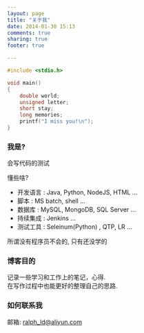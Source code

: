 ```yaml
---
layout: page
title: "关于我"
date: 2014-01-30 15:13
comments: true
sharing: true
footer: true

---
```


```c
#include <stdio.h>

void main()
{
	double world;
	unsigned letter;
	short stay;
	long memories;
	printf("I miss you!\n");
}
```

### 我是?
会写代码的测试

懂些啥?    

* 开发语言 : Java, Python, NodeJS, HTML ...    
* 脚本     : MS batch, shell ...
* 数据库   : MySQL, MongoDB, SQL Server ...    
* 持续集成 : Jenkins ...    
* 测试工具 : Seleinum(Python) , QTP, LR ...

所谓没有程序员不会的, 只有还没学的

### 博客目的   
记录一些学习和工作上的笔记，心得.    
在写作过程中也能更好的整理自己的思路.    

### 如何联系我
邮箱: [ralph_ld@aliyun.com](mailto:ralph_ld@aliyun.com)
